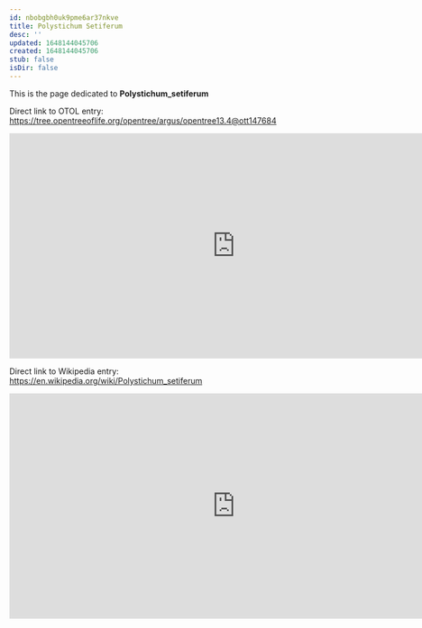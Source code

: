```yaml
---
id: nbobgbh0uk9pme6ar37nkve
title: Polystichum Setiferum
desc: ''
updated: 1648144045706
created: 1648144045706
stub: false
isDir: false
---
```

This is the page dedicated to **Polystichum_setiferum**


Direct link to OTOL entry: https://tree.opentreeoflife.org/opentree/argus/opentree13.4@ott147684



<html>
    <body>
    <iframe src="https://tree.opentreeoflife.org/opentree/argus/opentree13.4@ott147684"
    width="800" height="400" frameborder="0" allowfullscreen> </iframe>
    </body>
</html>
    


Direct link to Wikipedia entry: https://en.wikipedia.org/wiki/Polystichum_setiferum



<html>
    <body>
    <iframe src="https://en.wikipedia.org/wiki/Polystichum_setiferum"
    width="800" height="400" frameborder="0" allowfullscreen> </iframe>
    </body>
</html>
    
